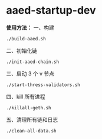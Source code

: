 # aaed-startup-dev

**使用方法：**
一、构建

```shell
./build-aaed.sh
```

二、初始化链

```shell
./init-aaed-chain.sh
```

三、启动 3 个 v 节点

```shell
./start-thress-validators.sh
```

四、kill 所有进程

```shell
./killall-geth.sh
```

五、清理所有链和日志

```shell
./clean-all-data.sh
```
